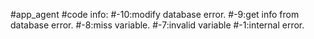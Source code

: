 #app_agent
#code info:
#-10:modify database error.
#-9:get info from database error.
#-8:miss variable.
#-7:invalid variable
#-1:internal error.